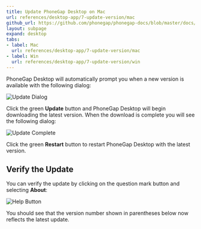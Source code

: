 ```yaml
---
title: Update PhoneGap Desktop on Mac
url: references/desktop-app/7-update-version/mac
github_url: https://github.com/phonegap/phonegap-docs/blob/master/docs/3-references/desktop-app/7-update-version/1-mac.html.md
layout: subpage
expand: desktop
tabs:
- label: Mac
  url: references/desktop-app/7-update-version/mac
- label: Win
  url: references/desktop-app/7-update-version/win
---
```


PhoneGap Desktop will automatically prompt you when a new version is available with the following dialog:

![Update Dialog](/images/update-dialog.png)

Click the green **Update** button and PhoneGap Desktop will begin downloading the latest version. When the download is complete you will see the following dialog:

![Update Complete](/images/update-complete.png)

Click the green **Restart** button to restart PhoneGap Desktop with the latest version.

## Verify the Update

You can verify the update by clicking on the question mark button and selecting **About**:

![Help Button](/images/help-button.png)

You should see that the version number shown in parentheses below now reflects the latest update.
